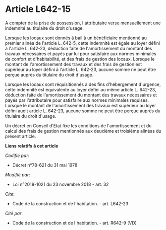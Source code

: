 # Article L642-15

A compter de la prise de possession, l'attributaire verse mensuellement une indemnité au titulaire du droit d'usage.

Lorsque les locaux sont donnés à bail à un bénéficiaire mentionné au premier alinéa de l'article L. 642-5, cette indemnité
est égale au loyer défini à l'article L. 642-23, déduction faite de l'amortissement du montant des travaux nécessaires et
payés par lui pour satisfaire aux normes minimales de confort et d'habitabilité, et des frais de gestion des locaux. Lorsque
le montant de l'amortissement des travaux et des frais de gestion est supérieur au loyer défini à l'article L. 642-23, aucune
somme ne peut être perçue auprès du titulaire du droit d'usage.

Lorsque les locaux sont réquisitionnés à des fins d'hébergement d'urgence, cette indemnité est équivalente au loyer défini au
même article L. 642-23, déduction faite de l'amortissement du montant des travaux nécessaires et payés par l'attributaire
pour satisfaire aux normes minimales requises. Lorsque le montant de l'amortissement des travaux est supérieur au loyer
défini audit article L. 642-23, aucune somme ne peut être perçue auprès du titulaire du droit d'usage.

Un décret en Conseil d'Etat fixe les conditions de l'amortissement et du calcul des frais de gestion mentionnés aux deuxième
et troisième alinéas du présent article.

**Liens relatifs à cet article**

_Codifié par_:

  - Décret n°78-621 du 31 mai 1978

_Modifié par_:

  - Loi n°2018-1021 du 23 novembre 2018 - art. 32

_Cite_:

  - Code de la construction et de l'habitation. - art. L642-23

_Cité par_:

  - Code de la construction et de l'habitation. - art. R642-9 (VD)
